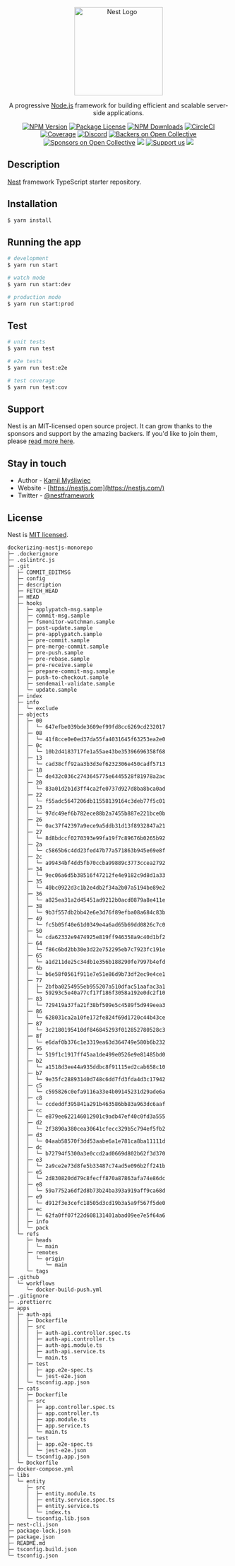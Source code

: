 <p align="center">
  <a href="http://nestjs.com/" target="blank"><img src="https://nestjs.com/img/logo-small.svg" width="200" alt="Nest Logo" /></a>
</p>

[circleci-image]: https://img.shields.io/circleci/build/github/nestjs/nest/master?token=abc123def456
[circleci-url]: https://circleci.com/gh/nestjs/nest

  <p align="center">A progressive <a href="http://nodejs.org" target="_blank">Node.js</a> framework for building efficient and scalable server-side applications.</p>
    <p align="center">
<a href="https://www.npmjs.com/~nestjscore" target="_blank"><img src="https://img.shields.io/npm/v/@nestjs/core.svg" alt="NPM Version" /></a>
<a href="https://www.npmjs.com/~nestjscore" target="_blank"><img src="https://img.shields.io/npm/l/@nestjs/core.svg" alt="Package License" /></a>
<a href="https://www.npmjs.com/~nestjscore" target="_blank"><img src="https://img.shields.io/npm/dm/@nestjs/common.svg" alt="NPM Downloads" /></a>
<a href="https://circleci.com/gh/nestjs/nest" target="_blank"><img src="https://img.shields.io/circleci/build/github/nestjs/nest/master" alt="CircleCI" /></a>
<a href="https://coveralls.io/github/nestjs/nest?branch=master" target="_blank"><img src="https://coveralls.io/repos/github/nestjs/nest/badge.svg?branch=master#9" alt="Coverage" /></a>
<a href="https://discord.gg/G7Qnnhy" target="_blank"><img src="https://img.shields.io/badge/discord-online-brightgreen.svg" alt="Discord"/></a>
<a href="https://opencollective.com/nest#backer" target="_blank"><img src="https://opencollective.com/nest/backers/badge.svg" alt="Backers on Open Collective" /></a>
<a href="https://opencollective.com/nest#sponsor" target="_blank"><img src="https://opencollective.com/nest/sponsors/badge.svg" alt="Sponsors on Open Collective" /></a>
  <a href="https://paypal.me/kamilmysliwiec" target="_blank"><img src="https://img.shields.io/badge/Donate-PayPal-ff3f59.svg"/></a>
    <a href="https://opencollective.com/nest#sponsor"  target="_blank"><img src="https://img.shields.io/badge/Support%20us-Open%20Collective-41B883.svg" alt="Support us"></a>
  <a href="https://twitter.com/nestframework" target="_blank"><img src="https://img.shields.io/twitter/follow/nestframework.svg?style=social&label=Follow"></a>
</p>
  <!--[![Backers on Open Collective](https://opencollective.com/nest/backers/badge.svg)](https://opencollective.com/nest#backer)
  [![Sponsors on Open Collective](https://opencollective.com/nest/sponsors/badge.svg)](https://opencollective.com/nest#sponsor)-->

## Description

[Nest](https://github.com/nestjs/nest) framework TypeScript starter repository.

## Installation

```bash
$ yarn install
```

## Running the app

```bash
# development
$ yarn run start

# watch mode
$ yarn run start:dev

# production mode
$ yarn run start:prod
```

## Test

```bash
# unit tests
$ yarn run test

# e2e tests
$ yarn run test:e2e

# test coverage
$ yarn run test:cov
```

## Support

Nest is an MIT-licensed open source project. It can grow thanks to the sponsors and support by the amazing backers. If you'd like to join them, please [read more here](https://docs.nestjs.com/support).

## Stay in touch

- Author - [Kamil Myśliwiec](https://kamilmysliwiec.com)
- Website - [https://nestjs.com](https://nestjs.com/)
- Twitter - [@nestframework](https://twitter.com/nestframework)

## License

Nest is [MIT licensed](LICENSE).

```
dockerizing-nestjs-monorepo
├─ .dockerignore
├─ .eslintrc.js
├─ .git
│  ├─ COMMIT_EDITMSG
│  ├─ config
│  ├─ description
│  ├─ FETCH_HEAD
│  ├─ HEAD
│  ├─ hooks
│  │  ├─ applypatch-msg.sample
│  │  ├─ commit-msg.sample
│  │  ├─ fsmonitor-watchman.sample
│  │  ├─ post-update.sample
│  │  ├─ pre-applypatch.sample
│  │  ├─ pre-commit.sample
│  │  ├─ pre-merge-commit.sample
│  │  ├─ pre-push.sample
│  │  ├─ pre-rebase.sample
│  │  ├─ pre-receive.sample
│  │  ├─ prepare-commit-msg.sample
│  │  ├─ push-to-checkout.sample
│  │  ├─ sendemail-validate.sample
│  │  └─ update.sample
│  ├─ index
│  ├─ info
│  │  └─ exclude
│  ├─ objects
│  │  ├─ 00
│  │  │  └─ 647efbe039bde3609ef99fd8cc6269cd232017
│  │  ├─ 08
│  │  │  └─ 41f8cce0e0ed37da55fa4031645f63253ea2e0
│  │  ├─ 0c
│  │  │  └─ 10b2d4183717fe1a55ae43be35396696358f68
│  │  ├─ 13
│  │  │  └─ cad38cff92aa3b3d3ef6232306e450cadf5713
│  │  ├─ 18
│  │  │  └─ de432c036c2743645775e6445528f81978a2ac
│  │  ├─ 20
│  │  │  └─ 83a01d2b1d3ff4ca2fe0737d927d8ba8bca0ad
│  │  ├─ 22
│  │  │  └─ f55adc5647206db11558139164c3deb77f5c01
│  │  ├─ 23
│  │  │  └─ 97dc49ef6b782ece88b2a7455b887e221bce0b
│  │  ├─ 26
│  │  │  └─ 0ac37f42397a9ece9a5ddb31d13f8932847a21
│  │  ├─ 27
│  │  │  └─ 8d8bdccf0270393e99fa19f7c89676b0265b92
│  │  ├─ 2a
│  │  │  └─ c5865b6c4dd23fed47b77a571863b945e69e8f
│  │  ├─ 2c
│  │  │  └─ a99434bf4dd5fb70ccba99889c3773ccea2792
│  │  ├─ 34
│  │  │  └─ 9ec06a6d5b38516f47212fe4e9182c9d8d1a33
│  │  ├─ 35
│  │  │  └─ 40bc0922d3c1b2e4db2f34a2b07a5194be89e2
│  │  ├─ 36
│  │  │  └─ a825ea31a2d45451ad9212b0acd0879a8e411e
│  │  ├─ 38
│  │  │  └─ 9b3f557db2bb42e6e3d76f89efba08a684c83b
│  │  ├─ 49
│  │  │  └─ fc5b05f40e61d0349e4a6ad65b69dd0826c7c0
│  │  ├─ 50
│  │  │  └─ cda62332e9474925e819ff946358a9c40d1bf2
│  │  ├─ 64
│  │  │  └─ f86c6bd2bb30e3d22e752295eb7c7923fc191e
│  │  ├─ 65
│  │  │  └─ a1d211de25c34db1e356b188290fe7997b4efd
│  │  ├─ 6b
│  │  │  └─ b6e58f0561f911e7e51e86d9b73df2ec9e4ce1
│  │  ├─ 77
│  │  │  ├─ 2bfba0254955eb955207a510dfac51aafac3a1
│  │  │  └─ 59293c5e40a77cf17f186f3058a192e0dc2f10
│  │  ├─ 83
│  │  │  └─ 729419a37fa21f38bf509e5c4589f5d949eea3
│  │  ├─ 86
│  │  │  └─ 628031ca2a10fe172fe824f69d1720c44b43ce
│  │  ├─ 87
│  │  │  └─ 3c2180195410df846845293f012852780528c3
│  │  ├─ 8f
│  │  │  └─ e6daf0b376c1e3319ea63d364749e580b6b232
│  │  ├─ 95
│  │  │  └─ 519f1c1917ff45aa1de499e0526e9e81485bd0
│  │  ├─ b2
│  │  │  └─ a1518d3ee44a935ddbc8f91115ed2cab658c10
│  │  ├─ b7
│  │  │  └─ 9e35fc28893140d748c6dd7fd3fda4d3c17942
│  │  ├─ c5
│  │  │  └─ c595826c0efa9116a33e4b09145231d29ade6a
│  │  ├─ c8
│  │  │  └─ ccdeddf395841a291b463586bb83a963dc6aaf
│  │  ├─ cc
│  │  │  └─ e879ee622146012901c9adb47ef40c0fd3a555
│  │  ├─ d2
│  │  │  └─ 2f3890a380cea30641cfecc329b5c794ef5fb2
│  │  ├─ d3
│  │  │  └─ 04aab58570f3dd53aabe6a1e781ca8ba11111d
│  │  ├─ dc
│  │  │  └─ b72794f5300a3e0ccd2ad0669d802b62f3d370
│  │  ├─ e3
│  │  │  └─ 2a9ce2e73d8fe5b33487c74ad5e096b2ff241b
│  │  ├─ e5
│  │  │  └─ 2d830820dd79c8fecff870a87863afa74e86dc
│  │  ├─ e8
│  │  │  └─ 59a7752a6df2d8b73b24ba393a919aff9ca68d
│  │  ├─ e9
│  │  │  └─ d912f3e3cefc18505d3cd19b3a5a9f567f5de0
│  │  ├─ ec
│  │  │  └─ 62fa0ff07f22d608131401abad09ee7e5f64a6
│  │  ├─ info
│  │  └─ pack
│  └─ refs
│     ├─ heads
│     │  └─ main
│     ├─ remotes
│     │  └─ origin
│     │     └─ main
│     └─ tags
├─ .github
│  └─ workflows
│     └─ docker-build-push.yml
├─ .gitignore
├─ .prettierrc
├─ apps
│  ├─ auth-api
│  │  ├─ Dockerfile
│  │  ├─ src
│  │  │  ├─ auth-api.controller.spec.ts
│  │  │  ├─ auth-api.controller.ts
│  │  │  ├─ auth-api.module.ts
│  │  │  ├─ auth-api.service.ts
│  │  │  └─ main.ts
│  │  ├─ test
│  │  │  ├─ app.e2e-spec.ts
│  │  │  └─ jest-e2e.json
│  │  └─ tsconfig.app.json
│  ├─ cats
│  │  ├─ Dockerfile
│  │  ├─ src
│  │  │  ├─ app.controller.spec.ts
│  │  │  ├─ app.controller.ts
│  │  │  ├─ app.module.ts
│  │  │  ├─ app.service.ts
│  │  │  └─ main.ts
│  │  ├─ test
│  │  │  ├─ app.e2e-spec.ts
│  │  │  └─ jest-e2e.json
│  │  └─ tsconfig.app.json
│  └─ Dockerfile
├─ docker-compose.yml
├─ libs
│  └─ entity
│     ├─ src
│     │  ├─ entity.module.ts
│     │  ├─ entity.service.spec.ts
│     │  ├─ entity.service.ts
│     │  └─ index.ts
│     └─ tsconfig.lib.json
├─ nest-cli.json
├─ package-lock.json
├─ package.json
├─ README.md
├─ tsconfig.build.json
└─ tsconfig.json

```